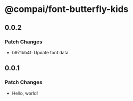 # @compai/font-butterfly-kids

## 0.0.2

### Patch Changes

- b971bb4f: Update font data

## 0.0.1

### Patch Changes

- Hello, world!
